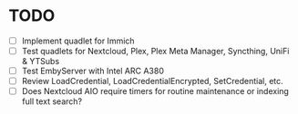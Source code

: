 # TODO

- [ ] Implement quadlet for Immich
- [ ] Test quadlets for Nextcloud, Plex, Plex Meta Manager, Syncthing, UniFi & YTSubs
- [ ] Test EmbyServer with Intel ARC A380
- [ ] Review LoadCredential, LoadCredentialEncrypted, SetCredential, etc.
- [ ] Does Nextcloud AIO require timers for routine maintenance or indexing full text search?
